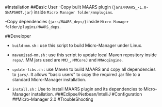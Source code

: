 #Installation
##Basic User
  -Copy built MAARS plugin (`jars/MAARS_-1.0-SNAPSHOT.jar`) inside `Micro Manager folder/mmplugins`.
  
  -Copy dependencies (`jars/MAARS_deps/`) inside `Micro Manager folder/plugins/MAARS_deps`.
  
##Developer
- `build-mm.sh` : use this script to build Micro-Manager under Linux.

- `mavenized-mm.sh` : use this script to update local Maven repository inside `repo/`. MM jars used are `MMJ_`, `MMCoreJ` and `MMAcqEngine`.

- `update-libs.sh` : use Maven to build MAARS and copy all dependencies to `jars/`. It allows "basic users" to copy the required .jar file to a standard Micro-Manager installation.

- `install.sh` : Use to install MAARS plugin and its dependencies to Micro-Manager installation.
###Eclipse/Netbean/IntelliJ
#Configuration
##Micro-Manager 2.0
#TroubleShooting

